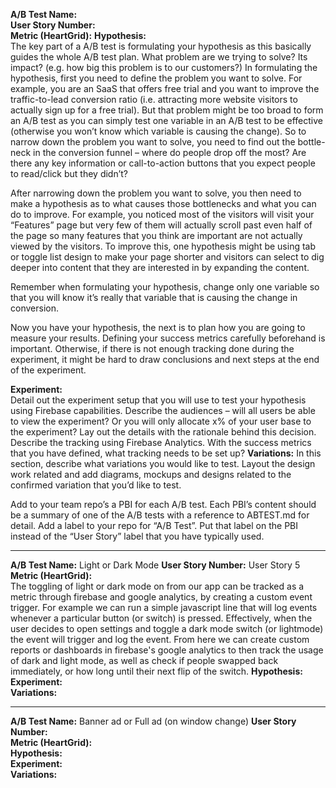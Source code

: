 **A/B Test Name:**  
**User Story Number:**  
**Metric (HeartGrid):**
**Hypothesis:**  
The key part of a A/B test is formulating your hypothesis as this basically guides the whole A/B test plan. What problem are we trying to solve? Its impact? (e.g. how big this problem is to our customers?) In formulating the hypothesis, first you need to define the problem you want to solve. For example, you are an SaaS that offers free trial and you want to improve the traffic-to-lead conversion ratio (i.e. attracting more website visitors to actually sign up for a free trial). But that problem might be too broad to form an A/B test as you can simply test one variable in an A/B test to be effective (otherwise you won’t know which variable is causing the change). So to narrow down the problem you want to solve, you need to find out the bottle-neck in the conversion funnel – where do people drop off the most? Are there any key information or call-to-action buttons that you expect people to read/click but they didn’t? 

After narrowing down the problem you want to solve, you then need to make a hypothesis as to what causes those bottlenecks and what you can do to improve. For example, you noticed most of the visitors will visit your “Features” page but very few of them will actually scroll past even half of the page so many features that you think are important are not actually viewed by the visitors. To improve this, one hypothesis might be using tab or toggle list design to make your page shorter and visitors can select to dig deeper into content that they are interested in by expanding the content.

Remember when formulating your hypothesis, change only one variable so that you will know it’s really that variable that is causing the change in conversion.

Now you have your hypothesis, the next is to plan how you are going to measure your results. Defining your success metrics carefully beforehand is important. Otherwise, if there is not enough tracking done during the experiment, it might be hard to draw conclusions and next steps at the end of the experiment.

**Experiment:**    
Detail out the experiment setup that you will use to test your hypothesis using Firebase capabilities. Describe the audiences – will all users be able to view the experiment? Or you will only allocate x% of your user base to the experiment? Lay out the details with the rationale behind this decision. Describe the tracking using Firebase Analytics. With the success metrics that you have defined, what tracking needs to be set up? 
**Variations:**
In this section, describe what variations you would like to test. Layout the design work related and add diagrams, mockups and designs related to the confirmed variation that you’d like to test.

Add to your team repo’s a PBI for each A/B test. Each PBI’s content should be a summary of one of the A/B tests with a reference to ABTEST.md for detail.   Add a label to your repo for “A/B Test”. Put that label on the PBI instead of the “User Story” label that you have typically used.  

-------------------------------------------------  

**A/B Test Name:**  Light or Dark Mode
**User Story Number:**  User Story 5  
**Metric (HeartGrid):**     
The toggling of light or dark mode on from our app can be tracked as a metric through firebase and google analytics, by creating a custom event trigger. For example we can run a simple javascript line that will log events whenever a particular button (or switch) is pressed. Effectively, when the user decides to open settings and toggle a dark mode switch (or lightmode) the event will trigger and log the event. From here we can create custom reports or dashboards in firebase's google analytics to then track the usage of dark and light mode, as well as check if people swapped back immediately, or how long until their next flip of the switch.
**Hypothesis:**  
**Experiment:**   
**Variations:**
  
--------------------------------------------------  

**A/B Test Name:**  Banner ad or Full ad (on window change)
**User Story Number:**  
**Metric (HeartGrid):**  
**Hypothesis:**   
**Experiment:**    
**Variations:**
